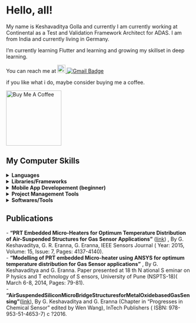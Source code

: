 # Hello, all!
My name is Keshavaditya Golla and currently I am currently working at Continental as a Test and Validation Framework Architect for ADAS.
I am from India and currently living in Germany. 

I’m currently learning Flutter and learning and growing my skillset in deep learning.

You can reach me at <a href="https://www.linkedin.com/in/keshavaditya-golla"> <img alt="Keshavaditya's LinkedIN" width="22px" src="https://raw.githubusercontent.com/peterthehan/peterthehan/master/assets/linkedin.svg" />
</a> [![Gmail Badge](https://img.shields.io/badge/Gmail-red?style=flat-square&logo=Gmail&logoColor=white&link=mailto:keshav.aditya19@gmail.com)](mailto:keshav.aditya19@gmail.com)


if you like what i do, maybe consider buying me a coffee.

<a href="https://www.buymeacoffee.com/gkeshavaditya" target="_blank"><img src="https://cdn.buymeacoffee.com/buttons/v2/default-red.png" alt="Buy Me A Coffee" width="150" ></a>


<h2>My Computer Skills</h2>

<details>	
  <summary><b>Languages</b></summary><h5>
  - Python    <br>
  - C         <br>
  - C++       <br>
  - VHDL      <br>
  - HTML/CSS  <br>
  </h5></details>

<details>	
  <summary><b>Libraries/Frameworks</b></summary><h5>
  - PyTorch    <br>
  - Pandas     <br>
  - NumPy      <br>
  - SciPy      <br>
  </h5></details>

<details>	
  <summary><b>Mobile App Developement (beginner)</b></summary><h5>
  - Flutter    <br>
  </h5>
</details>

<details>	
  <summary><b>Project Management Tools</b></summary><h5>
  - Git                               <br>
  - Confluence                        <br>
  - Jira                              <br>
  - Microsoft Project                 <br>
  - PTC Integrity Lifecycle Manager   <br>
</h5></details>

<details>	
  <summary><b>Softwares/Tools</b></summary><h5>
  - Microsoft Excel       <br>
  - Microsoft Power Point <br>
  - MATLAB /Simulink      <br>
  - Rational DOORS        <br>
  - LT Spice              <br>
  - Eagle                 <br>
  - ANSYS                 <br>
  - LATEX                 <br>
  - Arduino               <br>
  - Andriod Studio        <br>
</h5></details>

<h2>Publications</h2>
- <b>“PRT Embedded Micro-Heaters for Optimum Temperature Distribution of Air-Suspended Structures for Gas Sensor Applications”</b> (<a href="https://ieeexplore.ieee.org/document/7066228" target="_blank">link</a>) , By G. Keshavaditya, G. R. Eranna, G. Eranna, IEEE Sensors Journal ( Year: 2015, Volume: 15, Issue: 7, Pages: 4137-4140). <br>
- <b>“Modelling of PRT embedded Micro-heater using ANSYS for optimum temperature distribution for Gas Sensor applications”</b> , By G. Keshavaditya and G. Eranna. Paper presented at 18 th N ational S eminar on P hysics and T echnology of S ensors, University of Pune (NSPTS-18)( March 6-8, 2014, Pages: 79-81).<br> 
- <b>“AirSuspendedSiliconMicroBridgeStructuresforMetalOxidebasedGasSensing”</b>(<a href="https://www.intechopen.com/books/progresses-in-chemical-sensor/air-suspended-silicon-micro-bridge-structures-for-metal-oxide-based-gas-sensing" target="_blank">link</a>), By G. Keshavaditya and G. Eranna (Chapter in “Progresses in Chemical Sensor” edited by Wen Wang), InTech Publishers ( ISBN: 978-953-51-4653-7) c ?2016.


